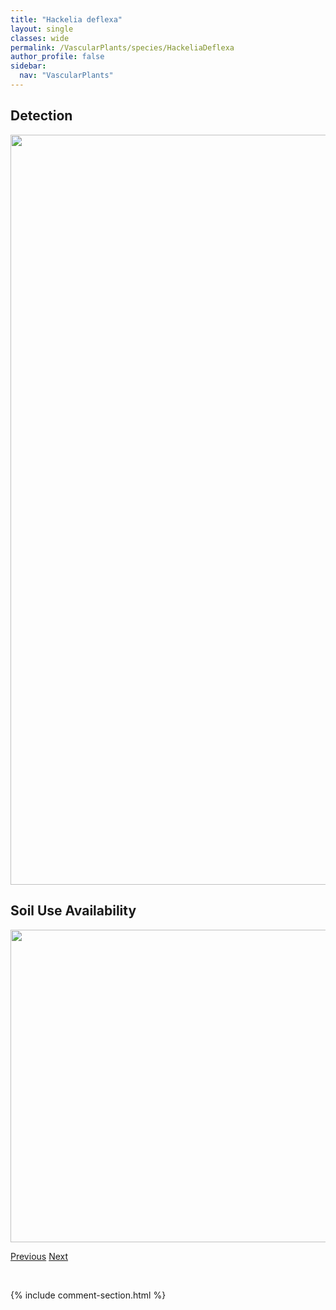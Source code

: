```yaml
---
title: "Hackelia deflexa"
layout: single
classes: wide
permalink: /VascularPlants/species/HackeliaDeflexa
author_profile: false
sidebar:
  nav: "VascularPlants"
---
```


<h2>Detection</h2>

<a href="https://drive.google.com/uc?export=view&id=1fnc9A2cJpAA16JQlHguvK1vzhR-y1WSx">
<img src="https://drive.google.com/uc?export=view&id=1fnc9A2cJpAA16JQlHguvK1vzhR-y1WSx" height = "1200" width = "800">
</a>


<h2>Soil Use Availability</h2>

<a href="https://drive.google.com/uc?export=view&id=10YvG4Au-8Khjh3cKu-ESd3mv8SdM8ARZ">
<img src="https://drive.google.com/uc?export=view&id=10YvG4Au-8Khjh3cKu-ESd3mv8SdM8ARZ" height = "500" width = "1000">
</a>


<a href="/DevelopmentWebsite/VascularPlants/species/GypsophilaVaccaria" class="pagination--pager" title="Gypsophila vaccaria">Previous</a> <a href="/DevelopmentWebsite/VascularPlants/species/HaleniaDeflexa" class="pagination--pager" title="Spurred Gentian">Next</a>

<p>&nbsp;</p>

{% include comment-section.html %}
